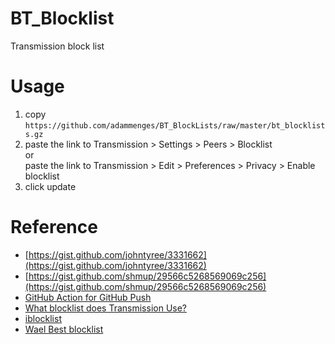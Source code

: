 # BT_Blocklist

Transmission block list

# Usage

1. copy `https://github.com/adammenges/BT_BlockLists/raw/master/bt_blocklists.gz`
2. paste the link to Transmission > Settings > Peers > Blocklist  
   or  
   paste the link to Transmission > Edit > Preferences > Privacy > Enable blocklist
3. click update

# Reference

- [https://gist.github.com/johntyree/3331662](https://gist.github.com/johntyree/3331662)
- [https://gist.github.com/shmup/29566c5268569069c256](https://gist.github.com/shmup/29566c5268569069c256)
- [GitHub Action for GitHub Push](https://github.com/ad-m/github-push-action)
- [What blocklist does Transmission Use?](https://github.com/transmission/transmission/wiki/Blocklists#what-blocklist-does-transmission-use)
- [iblocklist](https://www.iblocklist.com/lists.php)
- [Wael Best blocklist](https://www.wael.name/other/best-blocklist/)
